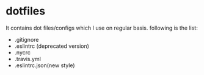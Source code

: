 # dotfiles
It contains dot files/configs which I use on regular basis. following is the list:

- .gitignore
- .eslintrc (deprecated version)
- .nycrc
- .travis.yml
- .eslintrc.json(new style)
